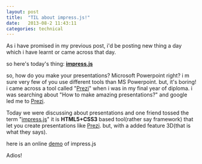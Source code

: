 ```yaml
---
layout: post
title:  "TIL about impress.js!"
date:   2013-08-2 11:43:11
categories: technical
---
```

As i have promised in my previous post, i'd be posting new thing a day which i have learnt or came across that day.

so here's today's thing: **[impress.js][impress.js]**

so, how do you make your presentations? Microsoft Powerpoint right?
i m sure very few of you use different tools than MS Powerpoint. but, it's boring!
i came across a tool called "[Prezi][Prezi]" when i was in my final year of diploma. i was searching about "How to make amazing presentations?" and google led me to [Prezi][Prezi].

Today we were discussing about presentations and one friend tossed the term "[impress.js][impress.js]"
it is **HTML5+CSS3** based tool(rather say framework) that let you create presentations like [Prezi][Prezi]. but, with a added feature 3D(that is what they says).

here is an online [demo](http://bartaz.github.io/impress.js/#/overview) of impress.js


Adios!

[Prezi]:https://prezi.com
[impress.js]:http://bartaz.github.io/impress.js 

